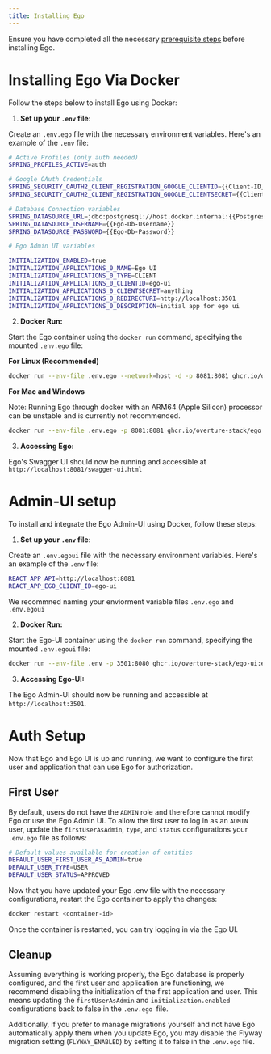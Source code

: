 ```yaml
---
title: Installing Ego
---
```


Ensure you have completed all the necessary <a href="/documentation/ego/installation/prerequisites/" target="_blank">prerequisite steps</a> before installing Ego.

# Installing Ego Via Docker

Follow the steps below to install Ego using Docker:

1. **Set up your `.env` file:**

Create an `.env.ego` file with the necessary environment variables. Here's an example of the `.env` file:

```bash
# Active Profiles (only auth needed)
SPRING_PROFILES_ACTIVE=auth

# Google OAuth Credentials
SPRING_SECURITY_OAUTH2_CLIENT_REGISTRATION_GOOGLE_CLIENTID={{Client-ID}}
SPRING_SECURITY_OAUTH2_CLIENT_REGISTRATION_GOOGLE_CLIENTSECRET={{Client-Secret}}

# Database Connection variables
SPRING_DATASOURCE_URL=jdbc:postgresql://host.docker.internal:{{Postgres-Host(ex.5432)}/{{DB-Name}}
SPRING_DATASOURCE_USERNAME={{Ego-Db-Username}}
SPRING_DATASOURCE_PASSWORD={{Ego-Db-Password}}

# Ego Admin UI variables

INITIALIZATION_ENABLED=true
INITIALIZATION_APPLICATIONS_0_NAME=Ego UI
INITIALIZATION_APPLICATIONS_0_TYPE=CLIENT
INITIALIZATION_APPLICATIONS_0_CLIENTID=ego-ui
INITIALIZATION_APPLICATIONS_0_CLIENTSECRET=anything
INITIALIZATION_APPLICATIONS_0_REDIRECTURI=http://localhost:3501
INITIALIZATION_APPLICATIONS_0_DESCRIPTION=initial app for ego ui
```

2. **Docker Run:**

Start the Ego container using the `docker run` command, specifying the mounted `.env.ego` file:

**For Linux (Recommended)**

```bash
docker run --env-file .env.ego --network=host -d -p 8081:8081 ghcr.io/overture-stack/ego:edge
```

**For Mac and Windows**

Note: Running Ego through docker with an ARM64 (Apple Silicon) processor can be unstable and is currently not recommended.

```bash
docker run --env-file .env.ego -p 8081:8081 ghcr.io/overture-stack/ego:edge
```

3. **Accessing Ego:**

Ego's Swagger UI should now be running and accessible at `http://localhost:8081/swagger-ui.html`

# Admin-UI setup

To install and integrate the Ego Admin-UI using Docker, follow these steps:

1. **Set up your `.env` file:**

Create an `.env.egoui` file with the necessary environment variables. Here's an example of the `.env` file:

```bash
REACT_APP_API=http://localhost:8081
REACT_APP_EGO_CLIENT_ID=ego-ui
```

<Note title="Organizing your .env files">We recommned naming your enviorment variable files `.env.ego` and `.env.egoui`</Note>

2. **Docker Run:**

Start the Ego-UI container using the `docker run` command, specifying the mounted `.env.egoui` file:

```bash
docker run --env-file .env -p 3501:8080 ghcr.io/overture-stack/ego-ui:edge
```

3. **Accessing Ego-UI:**

The Ego Admin-UI should now be running and accessible at `http://localhost:3501`.

# Auth Setup

Now that Ego and Ego UI is up and running, we want to configure the first user and application that can use Ego for authorization.

## First User

By default, users do not have the `ADMIN` role and therefore cannot modify Ego or use the Ego Admin UI. To allow the first user to log in as an `ADMIN` user, update the `firstUserAsAdmin`, `type`, and `status` configurations your `.env.ego` file as follows:

```bash
# Default values available for creation of entities
DEFAULT_USER_FIRST_USER_AS_ADMIN=true
DEFAULT_USER_TYPE=USER
DEFAULT_USER_STATUS=APPROVED
```

Now that you have updated your Ego .env file with the necessary configurations, restart the Ego container to apply the changes:

```bash
docker restart <container-id>
```

Once the container is restarted, you can try logging in via the Ego UI.
## Cleanup

Assuming everything is working properly, the Ego database is properly configured, and the first user and application are functioning, we recommend disabling the initialization of the first application and user. This means updating the `firstUserAsAdmin` and `initialization.enabled` configurations back to false in the `.env.ego `file.

Additionally, if you prefer to manage migrations yourself and not have Ego automatically apply them when you update Ego, you may disable the Flyway migration setting (`FLYWAY_ENABLED`) by setting it to false in the `.env.ego` file.
